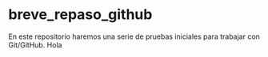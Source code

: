 # breve_repaso_github
En este repositorio haremos una serie de pruebas iniciales para trabajar con Git/GitHub.
Hola
